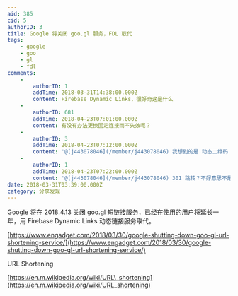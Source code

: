 ```yaml
---
aid: 385
cid: 5
authorID: 3
title: Google 将关闭 goo.gl 服务，FDL 取代
tags:
    - google
    - goo
    - gl
    - fdl
comments:
    -
        authorID: 1
        addTime: 2018-03-31T14:38:00.000Z
        content: Firebase Dynamic Links，很好奇这是什么
    -
        authorID: 681
        addTime: 2018-04-23T07:01:00.000Z
        content: 有没有办法更换固定连接而不失效呢？
    -
        authorID: 3
        addTime: 2018-04-23T07:12:00.000Z
        content: '@[j443078046](/member/j443078046) 我想到的是 动态二维码 =./='
    -
        authorID: 1
        addTime: 2018-04-23T07:22:00.000Z
        content: '@[j443078046](/member/j443078046) 301 跳转？不好意思不是很清楚你的问题。'
date: 2018-03-31T03:39:00.000Z
category: 分享发现
---
```


Google 将在 2018.4.13 关闭 goo.gl 短链接服务，已经在使用的用户将延长一年，用 Firebase Dynamic Links 动态链接服务取代。

[https://www.engadget.com/2018/03/30/google-shutting-down-goo-gl-url-shortening-service/](https://www.engadget.com/2018/03/30/google-shutting-down-goo-gl-url-shortening-service/)

URL Shortening

[https://en.m.wikipedia.org/wiki/URL\_shortening](https://en.m.wikipedia.org/wiki/URL_shortening)
